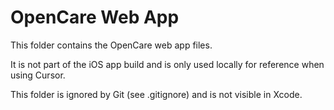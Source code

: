    # OpenCare Web App

   This folder contains the OpenCare web app files.

   It is not part of the iOS app build and is only used locally for reference when using Cursor.

   This folder is ignored by Git (see .gitignore) and is not visible in Xcode.
